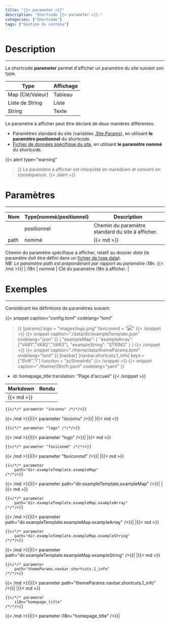 ```yaml
---
title: "{{< parameter >}}"
description: "Shortcode {{< parameter >}}."
categories: ["Shortcode"]
tags: ["Gestion du contenu"]
---
```


# Description
---

Le shortcode **parameter** permet d'afficher un paramètre du site suivant son type.

| Type | Affichage |
| ---- | --------- |
| Map (Clé/Valeur) | Tableau |
| Liste de String | Liste |
| String | Texte |

Le paramètre à afficher peut être déclaré de deux manières différentes:
* Paramètres standard du site (variables [.Site.Params](https://gohugo.io/variables/site/#the-siteparams-variable)), en utilisant **le paramètre positionnel** du shortcode.
* [Fichier de données spécifique du site](https://gohugo.io/templates/data-templates/), en utilisant **le paramètre nommé** du shortcode.

{{< alert
    type="warning"
>}}
Le paramètre à afficher est interprété en markdown et converti en conséquence.
{{< /alert >}}

# Paramètres
---

| Nom | Type(nommé/positionnel) | Description |
| --- | ----------------------- | ----------- |
| | positionnel | Chemin du paramètre standard du site à afficher. |
| path | nommé |{{< md >}}
Chemin du paramètre spécifique à afficher, relatif au dossier *data* (le paramètre doit être défini dans un [fichier de type data](https://gohugo.io/templates/data-templates/)).  
*NB: Le paramètre path est prépondérant par rapport au paramètre i18n.*
{{< /md >}}|
| i18n | nommé | Clé du paramètre i18n à afficher. |

# Exemples
---

Considérant les définitions de paramètres suivant:

{{< snippet
    caption="config.toml"
    codelang="toml"
>}}
[params]
  logo      = "images/logo.png"
  faviconmd = "![](/images/favicon.png)"
{{< /snippet >}}
{{< snippet
    caption="./data/dir/exampleTemplate.json"
    codelang="json"
>}}
{
  "exampleMap": {
    "exampleArray": ["VAR1","VAR2","VAR3"],
    "exampleString": "STRING"
  }
}
{{< /snippet >}}
{{< snippet
    caption="./theme/data/themeParams.toml"
    codelang="toml"
>}}
[navbar]
  [navbar.shortcuts.1_info]
    keys = ["Shift","i"]
    function = "scShowInfo"
{{< /snippet >}}
{{< snippet
    caption="./theme/i18n/fr.yaml"
    codelang="yaml"
>}}
- id: homepage_title
  translation: "Page d'accueil"
{{< /snippet >}}

| Markdown | Rendu |
| -------- | ----- |
|{{< md >}}
```
{{</*/* parameter "inconnu" /*/*/>}}
```
{{< /md >}}|{{< parameter "inconnu" />}}|
|{{< md >}}
```
{{</*/* parameter "logo" /*/*/>}}
```
{{< /md >}}|{{< parameter "logo" />}}|
|{{< md >}}
```
{{</*/* parameter "faviconmd" /*/*/>}}
```
{{< /md >}}|{{< parameter "faviconmd" />}}|
|{{< md >}}
```
{{</*/* parameter
    path="dir.exampleTemplate.exampleMap"
/*/*/>}}
```
{{< /md >}}|{{< parameter
    path="dir.exampleTemplate.exampleMap"
/>}}|
|{{< md >}}
```
{{</*/* parameter
    path="dir.exampleTemplate.exampleMap.exampleArray"
/*/*/>}}
```
{{< /md >}}|{{< parameter
    path="dir.exampleTemplate.exampleMap.exampleArray"
/>}}|
|{{< md >}}
```
{{</*/* parameter
    path="dir.exampleTemplate.exampleMap.exampleString"
/*/*/>}}
```
{{< /md >}}|{{< parameter
    path="dir.exampleTemplate.exampleMap.exampleString"
/>}}|
|{{< md >}}
```
{{</*/* parameter
    path="themeParams.navbar.shortcuts.1_info"
/*/*/>}}
```
{{< /md >}}|{{< parameter
    path="themeParams.navbar.shortcuts.1_info"
/>}}|
|{{< md >}}
```
{{</*/* parameter
    i18n="homepage_title"
/*/*/>}}
```
{{< /md >}}|{{< parameter
    i18n="homepage_title"
/>}}|
